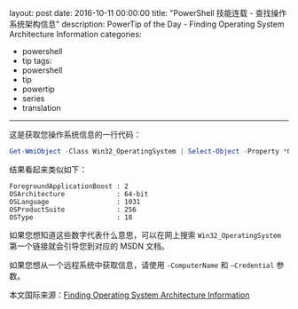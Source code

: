 ﻿layout: post
date: 2016-10-11 00:00:00
title: "PowerShell 技能连载 - 查找操作系统架构信息"
description: PowerTip of the Day - Finding Operating System Architecture Information
categories:
- powershell
- tip
tags:
- powershell
- tip
- powertip
- series
- translation
---
这是获取您操作系统信息的一行代码：

```powershell
Get-WmiObject -Class Win32_OperatingSystem | Select-Object -Property *OS*
```

结果看起来类似如下：

```
ForegroundApplicationBoost : 2
OSArchitecture             : 64-bit
OSLanguage                 : 1031
OSProductSuite             : 256
OSType                     : 18
```

如果您想知道这些数字代表什么意思，可以在网上搜索 `Win32_OperatingSystem` 第一个链接就会引导您到对应的 MSDN 文档。

如果您想从一个远程系统中获取信息，请使用 `-ComputerName` 和 `–Credential` 参数。

<!--more-->
本文国际来源：[Finding Operating System Architecture Information](http://community.idera.com/powershell/powertips/b/tips/posts/finding-operating-system-architecture-information)
